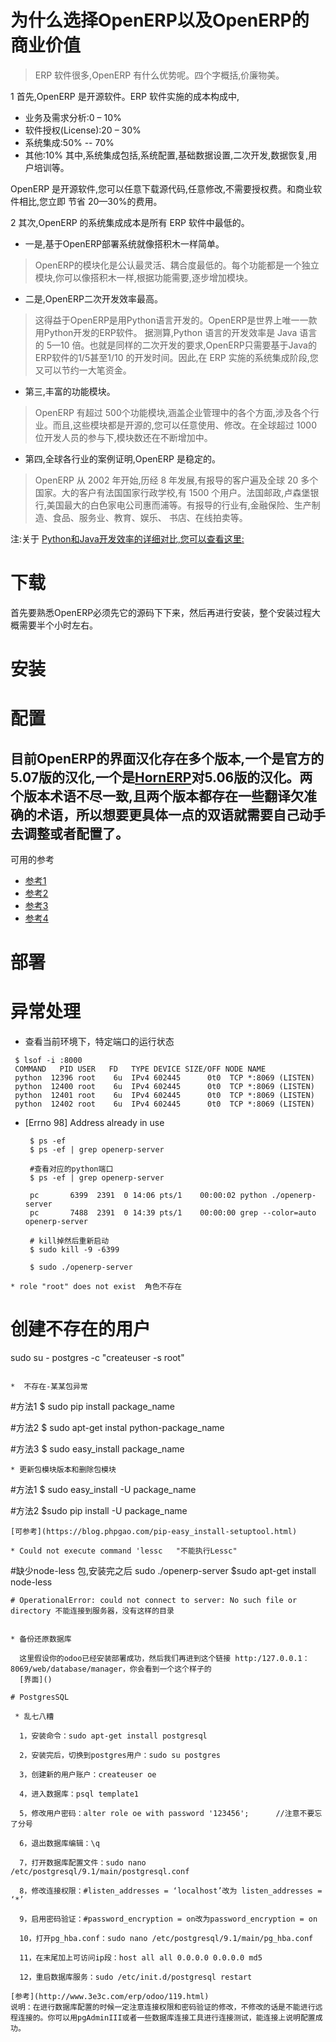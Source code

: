 #  为什么选择OpenERP以及OpenERP的商业价值
> ERP 软件很多,OpenERP 有什么优势呢。四个字概括,价廉物美。

1 首先,OpenERP 是开源软件。ERP 软件实施的成本构成中,
  * 业务及需求分析:0 – 10%
  * 软件授权(License):20 – 30%
  * 系统集成:50% -- 70%
  * 其他:10%
其中,系统集成包括,系统配置,基础数据设置,二次开发,数据恢复,用户培训等。

OpenERP 是开源软件,您可以任意下载源代码,任意修改,不需要授权费。和商业软件相比,您立即
节省 20—30%的费用。

2 其次,OpenERP 的系统集成成本是所有 ERP 软件中最低的。

  * 一是,基于OpenERP部署系统就像搭积木一样简单。

  > OpenERP的模块化是公认最灵活、耦合度最低的。每个功能都是一个独立模块,你可以像搭积木一样,根据功能需要,逐步增加模块。

  * 二是,OpenERP二次开发效率最高。

  > 这得益于OpenERP是用Python语言开发的。OpenERP是世界上唯一一款用Python开发的ERP软件。
据测算,Python 语言的开发效率是 Java 语言的 5—10 倍。也就是同样的二次开发的要求,OpenERP只需要基于Java的ERP软件的1/5甚至1/10 的开发时间。因此,在 ERP 实施的系统集成阶段,您又可以节约一大笔资金。

  * 第三,丰富的功能模块。

  > OpenERP 有超过 500个功能模块,涵盖企业管理中的各个方面,涉及各个行业。而且,这些模块都是开源的,您可以任意使用、修改。在全球超过 1000 位开发人员的参与下,模块数还在不断增加中。

  * 第四,全球各行业的案例证明,OpenERP 是稳定的。

  > OpenERP 从 2002 年开始,历经 8 年发展,有报导的客户遍及全球 20 多个国家。大的客户有法国国家行政学校,有 1500 个用户。法国邮政,卢森堡银行,美国最大的白色家电公司惠而浦等。有报导的行业有,金融保险、生产制造、食品、服务业、教育、娱乐、
书店、在线拍卖等。

注:关于 [Python和Java开发效率的详细对比,您可以查看这里:](http://www.developertutorials.com/tutorials/python/python-and-java-a-side-by-side-comparison-8-01-13/page1.html)

# 下载
 首先要熟悉OpenERP必须先它的源码下下来，然后再进行安装，整个安装过程大概需要半个小时左右。
 


# 安装

#  配置
## 目前OpenERP的界面汉化存在多个版本,一个是官方的5.07版的汉化,一个是[HornERP](http://code.google.com/p/hornerp/)对5.06版的汉化。两个版本术语不尽一致,且两个版本都存在一些翻译欠准确的术语，所以想要更具体一点的双语就需要自己动手去调整或者配置了。

可用的参考
 * [参考1](http://www.3e3c.com/erp/odoo/224.html)
 * [参考2](http://kloud51.com/knowledgebase/185/Install-Odoo-9-ERP-on-Ubuntu-1404.html)
 * [参考3](http://openies.com/install-openerp-odoo-9-on-ubuntu-server-14-04-lts/)
 * [参考4](https://doc.odoo.com/7.0/zh_CN/book/1/1_1_Inst_Config/1_1_Inst_Config_install/)

# 部署

# 异常处理

* 查看当前环境下，特定端口的运行状态

 ```
  $ lsof -i :8000
  COMMAND   PID USER   FD   TYPE DEVICE SIZE/OFF NODE NAME
  python  12396 root    6u  IPv4 602445      0t0  TCP *:8069 (LISTEN)
  python  12400 root    6u  IPv4 602445      0t0  TCP *:8069 (LISTEN)
  python  12401 root    6u  IPv4 602445      0t0  TCP *:8069 (LISTEN)
  python  12402 root    6u  IPv4 602445      0t0  TCP *:8069 (LISTEN)
 ```
* [Errno 98] Address already in use

  ```
   $ ps -ef
   $ ps -ef | grep openerp-server
   
   #查看对应的python端口
   $ ps -ef | grep openerp-server
   
   pc       6399  2391  0 14:06 pts/1    00:00:02 python ./openerp-server
   pc       7488  2391  0 14:39 pts/1    00:00:00 grep --color=auto openerp-server
   
   # kill掉然后重新启动
   $ sudo kill -9 -6399 
   
   $ sudo ./openerp-server
 ```
* role "root" does not exist  角色不存在
 
  ```
   # 创建不存在的用户
   sudo su - postgres -c "createuser -s root"
  ```

*  不存在-某某包异常
 
 ```
  #方法1
  $ sudo pip install package_name
  
  #方法2
  $ sudo apt-get instal python-package_name
  
  #方法3
  $ sudo easy_install package_name
 ```
* 更新包模块版本和删除包模块
 
 ```
 #方法1
 $ sudo easy_install -U package_name
 
 #方法2
 $sudo pip install -U package_name
 ```
 [可参考](https://blog.phpgao.com/pip-easy_install-setuptool.html)
 
 * Could not execute command 'lessc   "不能执行Lessc"
  ```
   #缺少node-less 包,安装完之后 sudo ./openerp-server
   $sudo apt-get install node-less
   
  ```
 # OperationalError: could not connect to server: No such file or directory 不能连接到服务器，没有这样的目录
 ```
  
 ```

 * 备份还原数据库
   
   这里假设你的odoo已经安装部署成功，然后我们再进到这个链接 http:/127.0.0.1：8069/web/database/manager，你会看到一个这个样子的
   [界面]()
   
# PostgresSQL

  * 乱七八糟
  
   1，安装命令：sudo apt-get install postgresql

   2，安装完后，切换到postgres用户：sudo su postgres

   3，创建新的用户账户：createuser oe

   4，进入数据库：psql template1

   5，修改用户密码：alter role oe with password '123456';      //注意不要忘了分号

   6，退出数据库编辑：\q

   7，打开数据库配置文件：sudo nano /etc/postgresql/9.1/main/postgresql.conf

   8，修改连接权限：#listen_addresses = ‘localhost’改为 listen_addresses = ‘*’

   9，启用密码验证：#password_encryption = on改为password_encryption = on

   10，打开pg_hba.conf：sudo nano /etc/postgresql/9.1/main/pg_hba.conf

   11，在末尾加上可访问ip段：host all all 0.0.0.0 0.0.0.0 md5

   12，重启数据库服务：sudo /etc/init.d/postgresql restart

[参考](http://www.3e3c.com/erp/odoo/119.html)      
说明：在进行数据库配置的时候一定注意连接权限和密码验证的修改，不修改的话是不能进行远程连接的。你可以用pgAdminIII或者一些数据库连接工具进行连接测试，能连接上说明配置成功。




